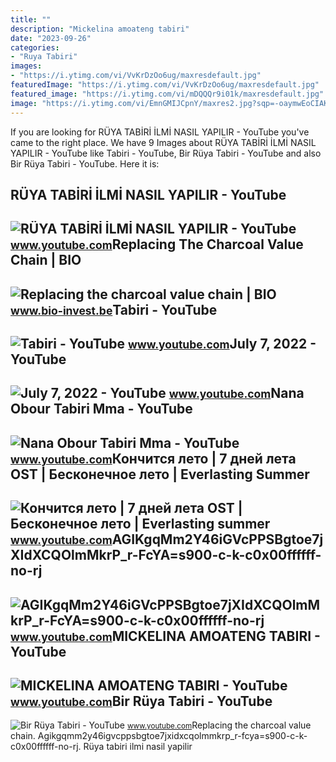 ```yaml
---
title: ""
description: "Mickelina amoateng tabiri"
date: "2023-09-26"
categories:
- "Ruya Tabiri"
images:
- "https://i.ytimg.com/vi/VvKrDzOo6ug/maxresdefault.jpg"
featuredImage: "https://i.ytimg.com/vi/VvKrDzOo6ug/maxresdefault.jpg"
featured_image: "https://i.ytimg.com/vi/mDQQQr9i01k/maxresdefault.jpg"
image: "https://i.ytimg.com/vi/EmnGMIJCpnY/maxres2.jpg?sqp=-oaymwEoCIAKENAF8quKqQMcGADwAQH4AZQDgALQBYoCDAgAEAEYfyAmKBwwDw==&amp;rs=AOn4CLDP-kSHrFjtubbdVwtR_Qb5r_fcyA"
---
```


If you are looking for RÜYA TABİRİ İLMİ NASIL YAPILIR - YouTube you've came to the right place. We have 9 Images about RÜYA TABİRİ İLMİ NASIL YAPILIR - YouTube like Tabiri - YouTube, Bir Rüya Tabiri - YouTube and also Bir Rüya Tabiri - YouTube. Here it is:

RÜYA TABİRİ İLMİ NASIL YAPILIR - YouTube
----------------------------------------

 ![RÜYA TABİRİ İLMİ NASIL YAPILIR - YouTube](https://i.ytimg.com/vi/hJhQU9aEIHc/maxresdefault.jpg) <small>www.youtube.com</small>Replacing The Charcoal Value Chain | BIO
----------------------------------------

 ![Replacing the charcoal value chain | BIO](https://www.bio-invest.be/files/BIO-invest/Projects/Africa/Africa_Ghana-XpressGas/_1200x630_crop_center-center_none/XpressGas-Hero-Kofi.png) <small>www.bio-invest.be</small>Tabiri - YouTube
----------------

 ![Tabiri - YouTube](https://i.ytimg.com/vi/UX2HVrHx6dI/maxresdefault.jpg) <small>www.youtube.com</small>July 7, 2022 - YouTube
----------------------

 ![July 7, 2022 - YouTube](https://i.ytimg.com/vi/EmnGMIJCpnY/maxres2.jpg?sqp=-oaymwEoCIAKENAF8quKqQMcGADwAQH4AZQDgALQBYoCDAgAEAEYfyAmKBwwDw==&rs=AOn4CLDP-kSHrFjtubbdVwtR_Qb5r_fcyA) <small>www.youtube.com</small>Nana Obour Tabiri Mma - YouTube
-------------------------------

 ![Nana Obour Tabiri Mma - YouTube](https://i.ytimg.com/vi/VvKrDzOo6ug/maxresdefault.jpg) <small>www.youtube.com</small>Кончится лето | 7 дней лета OST | Бесконечное лето | Everlasting Summer
-----------------------------------------------------------------------

 ![Кончится лето | 7 дней лета OST | Бесконечное лето | Everlasting summer](https://i.ytimg.com/vi/CICd7r_fCyA/maxresdefault.jpg) <small>www.youtube.com</small>AGIKgqMm2Y46iGVcPPSBgtoe7jXIdXCQOlmMkrP\_r-FcYA=s900-c-k-c0x00ffffff-no-rj
--------------------------------------------------------------------------

 ![AGIKgqMm2Y46iGVcPPSBgtoe7jXIdXCQOlmMkrP_r-FcYA=s900-c-k-c0x00ffffff-no-rj](https://yt3.googleusercontent.com/ytc/AGIKgqMm2Y46iGVcPPSBgtoe7jXIdXCQOlmMkrP_r-FcYA=s900-c-k-c0x00ffffff-no-rj) <small>www.youtube.com</small>MICKELINA AMOATENG TABIRI - YouTube
-----------------------------------

 ![MICKELINA AMOATENG TABIRI - YouTube](https://i.ytimg.com/vi/mDQQQr9i01k/maxresdefault.jpg) <small>www.youtube.com</small>Bir Rüya Tabiri - YouTube
-------------------------

 ![Bir Rüya Tabiri - YouTube](https://i.ytimg.com/vi/TIZr4oSJM3Y/maxresdefault.jpg) <small>www.youtube.com</small>Replacing the charcoal value chain. Agikgqmm2y46igvcppsbgtoe7jxidxcqolmmkrp\_r-fcya=s900-c-k-c0x00ffffff-no-rj. Rüya tabi̇ri̇ i̇lmi̇ nasil yapilir
